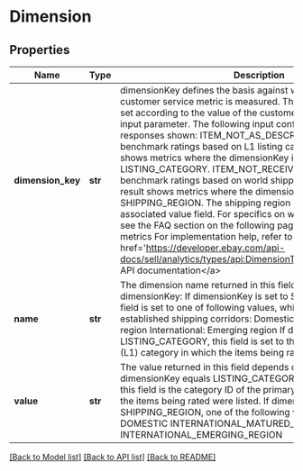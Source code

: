 # Dimension

## Properties
Name | Type | Description | Notes
------------ | ------------- | ------------- | -------------
**dimension_key** | **str** | dimensionKey defines the basis against which the seller&#39;s customer service metric is measured. The value of this field gets set according to the value of the customer_service_metric_type input parameter. The following input configurations return the responses shown: ITEM_NOT_AS_DESCRIBED &amp;ndash; Returns benchmark ratings based on L1 listing categories, so the result shows metrics where the dimensionKey is set to LISTING_CATEGORY. ITEM_NOT_RECEIVED &amp;ndash; Returns benchmark ratings based on world shipping regions, so the result shows metrics where the dimensionKey is set to SHIPPING_REGION. The shipping region is indicated by the associated value field. For specifics on world shipping regions, see the FAQ section on the following page: Monitor your service metrics For implementation help, refer to &lt;a href&#x3D;&#39;https://developer.ebay.com/api-docs/sell/analytics/types/api:DimensionTypeEnum&#39;&gt;eBay API documentation&lt;/a&gt; | [optional] 
**name** | **str** | The dimension name returned in this field depends on the dimensionKey: If dimensionKey is set to SHIPPING_REGION, this field is set to one of following values, which represent established shipping corridors: Domestic International: Mature region International: Emerging region If dimensionKey is set to LISTING_CATEGORY, this field is set to the name of the primary (L1) category in which the items being rated were listed. | [optional] 
**value** | **str** | The value returned in this field depends on the dimensionKey. If dimensionKey equals LISTING_CATEGORY, the value returned in this field is the category ID of the primary (L1) category in which the items being rated were listed. If dimensionKey equals SHIPPING_REGION, one of the following values is returned: DOMESTIC INTERNATIONAL_MATURED_REGION INTERNATIONAL_EMERGING_REGION | [optional] 

[[Back to Model list]](../README.md#documentation-for-models) [[Back to API list]](../README.md#documentation-for-api-endpoints) [[Back to README]](../README.md)


